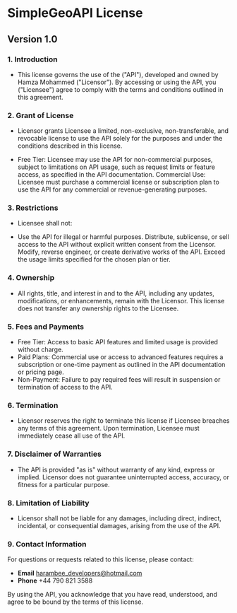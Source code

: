 # SimpleGeoAPI License
## Version 1.0

### 1. Introduction
- This license governs the use of the ("API"), developed and owned by Hamza Mohammed ("Licensor"). By accessing or using the API, you ("Licensee") agree to comply with the terms and conditions outlined in this agreement.

### 2. Grant of License
- Licensor grants Licensee a limited, non-exclusive, non-transferable, and revocable license to use the API solely for the purposes and under the conditions described in this license.

- Free Tier: Licensee may use the API for non-commercial purposes, subject to limitations on API usage, such as request limits or feature access, as specified in the API documentation.
Commercial Use: Licensee must purchase a commercial license or subscription plan to use the API for any commercial or revenue-generating purposes.

### 3. Restrictions
- Licensee shall not:

-  Use the API for illegal or harmful purposes.
Distribute, sublicense, or sell access to the API without explicit written consent from the Licensor.
Modify, reverse engineer, or create derivative works of the API.
Exceed the usage limits specified for the chosen plan or tier.

### 4. Ownership
- All rights, title, and interest in and to the API, including any updates, modifications, or enhancements, remain with the Licensor. This license does not transfer any ownership rights to the Licensee.

### 5. Fees and Payments

- Free Tier: Access to basic API features and limited usage is provided without charge.
- Paid Plans: Commercial use or access to advanced features requires a subscription or one-time payment as outlined in the API documentation or pricing page.
- Non-Payment: Failure to pay required fees will result in suspension or termination of access to the API.

### 6. Termination
- Licensor reserves the right to terminate this license if Licensee breaches any terms of this agreement. Upon termination, Licensee must immediately cease all use of the API.

### 7. Disclaimer of Warranties
- The API is provided "as is" without warranty of any kind, express or implied. Licensor does not guarantee uninterrupted access, accuracy, or fitness for a particular purpose.

### 8. Limitation of Liability
- Licensor shall not be liable for any damages, including direct, indirect, incidental, or consequential damages, arising from the use of the API.

### 9. Contact Information
For questions or requests related to this license, please contact:
- **Email** harambee_developers@hotmail.com
- **Phone** +44 790 821 3588

By using the API, you acknowledge that you have read, understood, and agree to be bound by the terms of this license.
